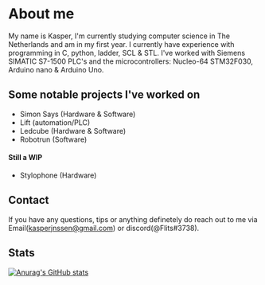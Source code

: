 # About me
My name is Kasper, <!-- might add twitter & stuff later on -->I'm currently studying computer science in The Netherlands and am in my first year.
I currently have experience with programming in C, python, ladder, SCL & STL. I've worked with Siemens SIMATIC S7-1500 PLC's and the microcontrollers: Nucleo-64 STM32F030, Arduino nano & Arduino Uno.


## Some notable projects I've worked on
- Simon Says (Hardware & Software)
- Lift (automation/PLC)
- Ledcube (Hardware & Software)
- Robotrun (Software)
#### Still a WIP
- Stylophone (Hardware) 

## Contact
If you have any questions, tips or anything definetely do reach out to me via Email(kasperjnssen@gmail.com) or discord(@Flits#3738).


## Stats
[![Anurag's GitHub stats](https://github-readme-stats.vercel.app/api?username=kasper201&show_icons=true&theme=transparent)](https://github.com/anuraghazra/github-readme-stats)
<!--
**kasper201/kasper201** is a ✨ _special_ ✨ repository because its `README.md` (this file) appears on your GitHub profile.

-->
